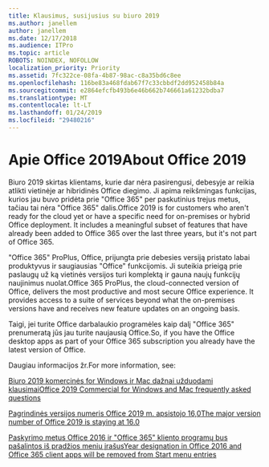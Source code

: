 ```yaml
---
title: Klausimus, susijusius su biuro 2019
ms.author: janellem
author: janellem
ms.date: 12/17/2018
ms.audience: ITPro
ms.topic: article
ROBOTS: NOINDEX, NOFOLLOW
localization_priority: Priority
ms.assetid: 7fc322ce-08fa-4b87-98ac-c8a35bd6c8ee
ms.openlocfilehash: 116be83a468fdab67f7c33cbbdf2dd952458b84a
ms.sourcegitcommit: e2864efcfb493b6e46b662b746661a61232bdba7
ms.translationtype: MT
ms.contentlocale: lt-LT
ms.lasthandoff: 01/24/2019
ms.locfileid: "29480216"
---
```

# <a name="about-office-2019"></a><span data-ttu-id="d63bc-102">Apie Office 2019</span><span class="sxs-lookup"><span data-stu-id="d63bc-102">About Office 2019</span></span>

<span data-ttu-id="d63bc-p101">Biuro 2019 skirtas klientams, kurie dar nėra pasirengusi, debesyje ar reikia atlikti vietinėje ar hibridinės Office diegimo. Ji apima reikšmingas funkcijas, kurios jau buvo pridėta prie "Office 365" per paskutinius trejus metus, tačiau tai nėra "Office 365" dalis.</span><span class="sxs-lookup"><span data-stu-id="d63bc-p101">Office 2019 is for customers who aren't ready for the cloud yet or have a specific need for on-premises or hybrid Office deployment. It includes a meaningful subset of features that have already been added to Office 365 over the last three years, but it's not part of Office 365.</span></span>
  
<span data-ttu-id="d63bc-p102">"Office 365" ProPlus, Office, prijungta prie debesies versiją pristato labai produktyvus ir saugiausias "Office" funkcijomis. Ji suteikia prieigą prie paslaugų už ką vietinės versijos turi komplektą ir gauna naujų funkcijų naujinimus nuolat.</span><span class="sxs-lookup"><span data-stu-id="d63bc-p102">Office 365 ProPlus, the cloud-connected version of Office, delivers the most productive and most secure Office experience. It provides access to a suite of services beyond what the on-premises versions have and receives new feature updates on an ongoing basis.</span></span>
  
<span data-ttu-id="d63bc-107">Taigi, jei turite Office darbalaukio programėles kaip dalį "Office 365" prenumeratą jūs jau turite naujausią Office.</span><span class="sxs-lookup"><span data-stu-id="d63bc-107">So, if you have the Office desktop apps as part of your Office 365 subscription you already have the latest version of Office.</span></span>
  
<span data-ttu-id="d63bc-108">Daugiau informacijos žr.</span><span class="sxs-lookup"><span data-stu-id="d63bc-108">For more information, see:</span></span>
  
[<span data-ttu-id="d63bc-109">Biuro 2019 komercinės for Windows ir Mac dažnai užduodami klausimai</span><span class="sxs-lookup"><span data-stu-id="d63bc-109">Office 2019 Commercial for Windows and Mac frequently asked questions</span></span>](https://support.microsoft.com/help/4133312)
  
[<span data-ttu-id="d63bc-110">Pagrindinės versijos numeris Office 2019 m. apsistojo 16,0</span><span class="sxs-lookup"><span data-stu-id="d63bc-110">The major version number of Office 2019 is staying at 16.0</span></span>](https://docs.microsoft.com/deployoffice/office2019/overview)
  
[<span data-ttu-id="d63bc-111">Paskyrimo metus Office 2016 ir "Office 365" kliento programų bus pašalintos iš pradžios meniu įrašus</span><span class="sxs-lookup"><span data-stu-id="d63bc-111">Year designation in Office 2016 and Office 365 client apps will be removed from Start menu entries</span></span>](https://support.office.com/article/8fe5e052-76d2-49de-af30-2e84ed3da907.aspx)
  

